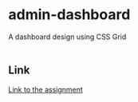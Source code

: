 # admin-dashboard
A dashboard design using CSS Grid<br>
<br>
## Link 
[Link to the assignment](https://www.theodinproject.com/lessons/node-path-intermediate-html-and-css-admin-dashboard)<br>
<br>
